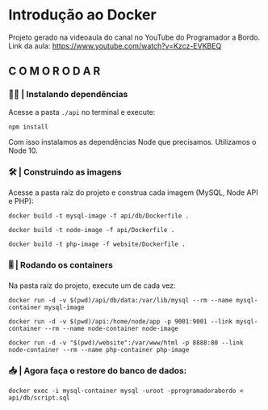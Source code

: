# Introdução ao Docker

Projeto gerado na videoaula do canal no YouTube do Programador a Bordo.
Link da aula: https://www.youtube.com/watch?v=Kzcz-EVKBEQ

<h2>C O M O    R O D A R</h2> 

### 👩‍💻 | Instalando dependências
Acesse a pasta `./api` no terminal e execute:

```
npm install
```

Com isso instalamos as dependências Node que precisamos. Utilizamos o Node 10.

### 🛠️ | Construindo as imagens

Acesse a pasta raíz do projeto e construa cada imagem (MySQL, Node API e PHP):

```
docker build -t mysql-image -f api/db/Dockerfile .
```

```
docker build -t node-image -f api/Dockerfile .
```

```
docker build -t php-image -f website/Dockerfile .
```

### 🎚️ | Rodando os containers
Na pasta raíz do projeto, execute um de cada vez:

```
docker run -d -v $(pwd)/api/db/data:/var/lib/mysql --rm --name mysql-container mysql-image
```

```
docker run -d -v $(pwd)/api:/home/node/app -p 9001:9001 --link mysql-container --rm --name node-container node-image
```

```
docker run -d -v "$(pwd)/website":/var/www/html -p 8888:80 --link node-container --rm --name php-container php-image
```

### 📥 | Agora faça o restore do banco de dados:

```
docker exec -i mysql-container mysql -uroot -pprogramadorabordo < api/db/script.sql
```
